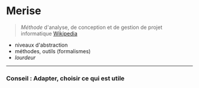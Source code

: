 # Merise

> *Méthode* d'analyse, de conception et de gestion de projet informatique
> [Wikipedia][wiki-merise]

* niveaux d'abstraction </li>
* méthodes, outils (formalismes) </li>
* *lourdeur*

-----

### Conseil : Adapter, choisir ce qui est utile

[wiki-merise]: https://fr.wikipedia.org/wiki/Merise